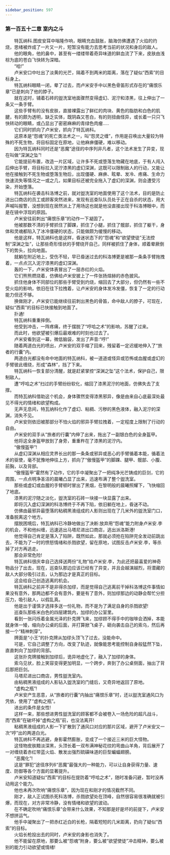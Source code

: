 ```yaml
---
sidebar_position: 597
---
```

### 第一百五十二章 室内之斗  


　　特瓦纳科.图皮安耳中嗡隆作响，眼睛充血鼓胀，脑海仿佛遭遇了火焰的灼烧，思绪被炸成了一片又一片，短暂没有能力去思考当前的状况和身后的敌人。  
　　他的眼角，他的鼻中，甚至有一缕缕带着奇异味道的鲜血流了下来，皮肤由浅棕为底的苍白飞快转为深暗。  
　　“哈!”  
　　卢米安口中吐出了淡黄的光芒，隔着不到两米的距离，落在了疑似“西索”的目标身上。  
　　特瓦纳科眼睛一闭，晕了过去，而卢米安手中以黑色骨笛形式存在的“痛恨乐章”已是刺向了他的脖子。  
　　就在这时，铺着石砖的盥洗室地面骤然变得虚幻、泥泞和漆黑，往上伸出了一条又一条手臂。  
　　这些手臂有的没有皮肤，直接裸露出了鲜红的肉块、黄色的脂肪和白色的肌腱，有的颇为透明，缺乏实体，既阴森又苍白，有的则扭曲怪异，或长着一只只飞快转动的眼睛，或凸显出了密密麻麻的青绿色肉瘤.....  
　　它们同时抓向了卢米安，抓向了特瓦纳科。  
　　这原本是“怨魂”的死亡类法术之一，叫“怨灵之缠”，作用是召唤出大量较为特殊的不死生物，将目标固定在原地，让他麻痹僵硬，难以移动。  
　　因为特瓦纳科同时还是“恶魔”途径的中序列非凡者，这个法术发生了异变，现在叫做“深渊之坠”!  
　　它能提前布置，改造一片区域，让许多不死或堕落生物藏在地底，于有人闯入后伸出手臂，将目标拉入泥泞漆黑的虚幻深渊，这既可以限制敌人的行动，又能让他在接触到不死生物或堕落生物后，出现僵硬、麻痹、眩晕、发冷、疼痛、生命力快速流失等情况之一或之几，如果目标还被完全拖入了虚幻的深渊，则会遭受污染，开始堕落。  
　　特瓦纳科在袭击科洛博之前，就对盥洗室的地面使用了这个法术，目的是防止进出口商店的员工或顾客突然进来，发现有巡查队队员处于正在自杀的状态，用大声喊叫报警，没想到现在居然派上了用场这也就是他没直接出现于科洛博眼中，而是在镜中浮现的原因。  
　　卢米安往前刺出“痛恨乐章”的动作一下凝固了。  
　　他被那数不清的手臂抓住了脚踝，抓住了小腿，抓住了髋部，抓住了躯干，身体和灵魂都陷入了冰冷僵硬的状态，只能做颇为缓慢的移动。  
　　他是这样，特瓦纳科也是这样，昏迷状态下的“怨魂”和“欲望使徒”无法控制“深渊之坠”，让那些奇形怪状的手臂绕开自己，同样被抓住了身体，顺着晕厥倒下的势头，拉向地面。  
　　就躺在附近地上，受伤不轻，早已昏迷过去的科洛博更是被那一条条手臂拖拽着，一点点沉入泥泞漆黑的虚幻深渊。  
　　轰的一下，卢米安体表冒出了一层赤红的火焰。  
　　它们熊熊燃烧着，仿佛给卢米安披上了一件张扬煊赫的赤色披风。  
　　抓住他身体不同部位的那些手臂受到灼烧，缩回去了大部分，但仍然有一些不受火焰的影响，依旧在往下拉拽着，让卢米安的身体发冷发僵，恢复了一定的行动能力但还不够。  
　　换做刚才，卢米安已能继续往前刺出黑色的骨笛，命中敌人的脖子，可现在，疑似“西索”的目标已快接触到地面了。  
　　扑通!  
　　特瓦纳科重重摔倒。  
　　他受到冲击，一阵疼痛，终于摆脱了“哼哈之术”的影响，苏醒了过来。  
　　而此时，他欲望被引爆后最艰难的时刻也过去了。  
　　卢米安看到这一幕，微低脑袋，发出了声音:“哼!”  
　　随着两道白光的喷出，卢米安的双手缩了回来，残留着一定迟缓地伸入了“旅者的行囊”内。  
　　两道白光都没有命中地面的特瓦纳科，被一道道或怪异或恐怖或血腥或虚幻的手臂彼此缠绕，形成“森林”，挡了下来。  
　　特瓦纳科一恢复部分清醒，就是赶紧掌控“深渊之坠”这个法术，保护自己，限制敌人。  
　　遭“哼哈之术”扫过的手臂纷纷软化，缩回了漆黑泥泞的地面，仿佛失去了支撑。  
　　而特瓦纳科借助这个机会，身体骤然变得漆黑邪异，像是由来自心底最深处最见不得光的情绪和欲望构成。  
　　无声无息间，特瓦纳科化作了虚幻、粘稠、污秽的黑色液体，融入泥泞的深渊，消失不见。  
　　卢米安则依旧被那部分不怕火焰的邪异手臂拉拽着，一定程度上限制了行动的自由。  
　　卢米安的双手从“旅者的行囊”内伸了出来，拖出了一副银白色的全身盔甲。  
　　他将这全身盔甲放到了身旁，重重杵在了漆黑的泥泞内。  
　　“傲慢盔甲”!  
　　从虚幻深渊从相应灵界长出的那一条条或邪异或恶心的手臂循着本能，循着法术的驱使，毫不犹豫地伸往上方，抓向了“傲慢盔甲”的脚踝、腿甲、髋部、小腹、前胸，以及背部。  
　　“傲慢盔甲”霍然有了动作，它的手中凝聚出了一把纯净光芒铸成的巨剑，它的周围，一点点明净圣洁的晨曦凸显了出来，迅速布满了整个盥洗室。  
　　那些或虚幻或血腥的手臂顿时冒出了黑烟，在黎明般的晨曦照耀下，飞快缩回了地底。  
　　漆黑的泥泞随之淡化，盥洗室的石砖一块接一块显露了出来。  
　　即将沉入虚幻深渊的科洛博终于不再下陷，依旧躺在地上，昏迷不动。  
　　仿佛由最邪异最堕落的粘稠黑液组成的人影则出现在了几米外的盥洗室门口，准备脱离这个地方。  
　　摆脱困境后，特瓦纳科已冷静地做出了决断:放弃用“怨魂”能力附身卢米安.李的机会，不和他纠缠，迅速逃出马塔尼进出口商店，逃出派洛斯港!  
　　他觉得自己肯定是落入了陷阱，既然如此，那就必须抢在陷阱完全发动前跳出去，不能为了一时的愤怒情绪和杀戮欲望，留在原地，试图反击卢米安.李，等杀掉了对方再逃走。  
　　那会非常危险!  
　　特瓦纳科很庆幸自己选择送两份“礼物”给卢米安.李，为此还把最喜爱的神奇物品分了出去，现在，巡查队那边应该已经有了异变，并且会越演越烈，将潜藏的敌人大部分吸引过去，认为那边才是真正的目标。  
　　这会给自己创造逃离的机会。  
　　特瓦纳科之前并不是非得杀加缪，而是觉得自己逃离前干掉科洛博这件事情如果没有意外，那两边都不会有意外，要是有了意外，则加缪那边的动静会帮忙分担压力，吸引敌人，以假乱真。  
　　他是出于谨慎才选择多送一份礼物，而不是为了满足自身的杀戮欲望!  
　　巡查队那栋米白色的四层建筑内，加缪的办公室里。  
　　看到一张闪烁着金属光泽的扑克牌飞来，加缪顾不得手中的咖啡会洒掉，本能就身体一矮，缩向办公桌的后面，并打算掀飞桌子，砸向袭击自己的索乌，然后再接一个“精神刺穿”。  
　　牌面是“小王”的扑克牌从加缪头顶飞了过去，没能命中。  
　　可是，它自己调整了方向，改变了轨迹，就像能思考能控制自身般猛然下坠，直直刺向了加缪的背部。  
　　这张扑克牌接触到加缪后，诡异地虚化了，融入了加缪的身体。  
　　索乌见状，脸上笑容变得更加明显，一个跨步，奔到了办公桌侧面，抽出了背后那把巨剑。  
　　马塔尼进出口商店，男性盥洗室内。  
　　由粘稠黑液组成的人影钻入盥洗室的门缝后，又奇异地返回了原地。  
　　“虚构之瓶”!  
　　卢米安产生恶意，从“旅者的行囊”内抽出“痛恨乐章”时，还以盥洗室通风口为凭依，使用了“虚构之瓶”。  
　　进出的条件是女性!  
　　这样一来，那些想进男性盥洗室的顾客都不会被卷入一场危险的超凡战斗，而“西索”在破坏掉“虚构之瓶”前，也没法离开!  
　　粘稠黑液组成的人影一下扩散到了通风口对应的那片区域，避开了卢米安又一次“哼”出的两道白光。  
　　特瓦纳科不再逃避，身影霍然膨胀，变成了一个接近三米的巨大怪物。  
　　这怪物皮肤黯淡深黑，头顶长着一双布满神秘花纹的弯曲山羊角，背后展开了一对缠绕着赤红带蓝火焰、散发出强烈硫磺味道的巨型蝙蝠翅膀。  
　　“恶魔化”!  
　　这是“罪犯”途径序列6“恶魔”最强大的一种能力，可以让自身获得力量、速度、防御等各个方面的显著提升。  
　　卢米安知道疑似“西索”的目标在提防着“哼哈之术”，随时准备闪避，暂时没再动用这个能力。  
　　他也未再次吹响“痛恨乐章”，因为现在和刚才的情况截然不同。  
　　刚才，敌人正试图杀死科洛博，杀戮欲望处在顶峰，自然很容易很准确就被引爆，而现在，对方非常冷静，没有情绪和欲望的波动。  
　　在不确定吹响“痛恨乐章”会带来什么效果，不知那是好是坏的前提下，卢米安不想拼运气。  
　　他手中凝聚出了一把赤红近白的长枪，隔着短短的几米距离，扔向了疑似“西索”的目标。  
　　火焰长枪投出去的同时，卢米安的身影也消失了。  
　　他不能留在原地，那要么被“怨魂”附身，要么被“欲望使徒”冲击精神，要么被别的能力引动欲望或情绪!  
